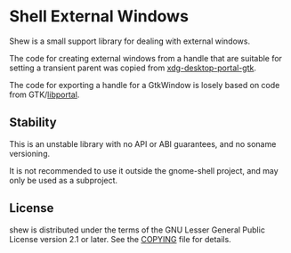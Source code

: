 # Shell External Windows

Shew is a small support library for dealing with external windows.

The code for creating external windows from a handle that are suitable for
setting a transient parent was copied from [xdg-desktop-portal-gtk].

The code for exporting a handle for a GtkWindow is losely based on code
from GTK/[libportal].

## Stability
This is an unstable library with no API or ABI guarantees, and no
soname versioning.

It is not recommended to use it outside the gnome-shell project, and
may only be used as a subproject.

## License
shew is distributed under the terms of the GNU Lesser General Public License
version 2.1 or later. See the [COPYING][license] file for details.

[xdg-desktop-portal-gtk]: https://github.com/flatpak/xdg-desktop-portal-gtk
[libportal]: https://github.com/flatpak/libportal
[license]: COPYING
